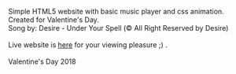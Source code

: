  Simple HTML5 website with basic music player and css animation. 
 <br>
 Created for Valentine's Day. 
 <br>
 Song by: Desire - Under Your Spell (&copy; All Right Reserved by Desire)
 <br><br>
 Live website is [here](https://rkruk.github.io/valentine-day/) for your viewing pleasure ;) .
 <br><br>
 Valentine's Day 2018
